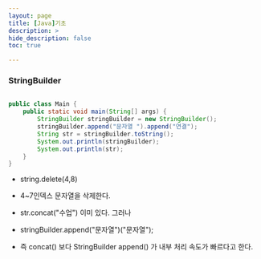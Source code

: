 ```yaml
---
layout: page
title: [Java]기초
description: >
hide_description: false
toc: true

---
```


### StringBuilder
```java

public class Main {
    public static void main(String[] args) {
        StringBuilder stringBuilder = new StringBuilder();
        stringBuilder.append("문자열 ").append("연결");
        String str = stringBuilder.toString();
        System.out.println(stringBuilder);
        System.out.println(str);
    }
}
```

- string.delete(4,8)
- 4~7인덱스 문자열을 삭제한다.


- str.concat("수업") 이미 있다. 그러나 
- stringBuilder.append("문자열")("문자열");
- 즉 concat() 보다 StringBuilder append() 가 내부 처리 속도가 빠르다고 한다.

